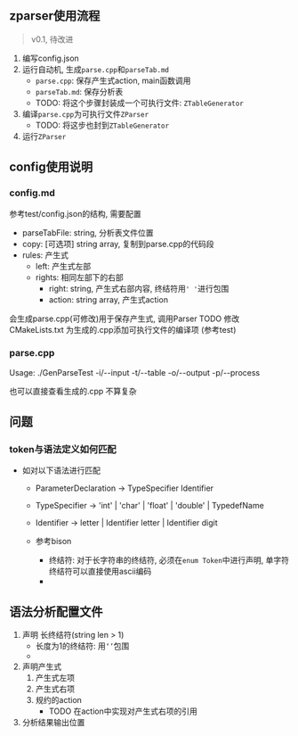 ## zparser使用流程

> v0.1, 待改进

1. 编写config.json
2. 运行自动机, 生成`parse.cpp`和`parseTab.md`
   - `parse.cpp`: 保存产生式action, main函数调用
   - `parseTab.md`: 保存分析表
   - TODO: 将这个步骤封装成一个可执行文件: `ZTableGenerator`
3. 编译`parse.cpp`为可执行文件`ZParser`
   - TODO: 将这步也封到`ZTableGenerator`
4. 运行`ZParser`

## config使用说明
### config.md
参考test/config.json的结构, 需要配置
- parseTabFile: string, 分析表文件位置
- copy: \[可选项\] string array, 复制到parse.cpp的代码段
- rules: 产生式
  - left: 产生式左部
  - rights: 相同左部下的右部
    - right: string, 产生式右部内容, 终结符用`' '`进行包围
    - action: string array, 产生式action

会生成parse.cpp(可修改)用于保存产生式, 调用Parser
TODO 修改CMakeLists.txt 为生成的.cpp添加可执行文件的编译项 (参考test)

### parse.cpp
Usage: ./GenParseTest
 -i/--input     <token file>
 -t/--table     <table file>
 -o/--output    <output file>
 -p/--process   <process file>

也可以直接查看生成的.cpp 不算复杂

## 问题
### token与语法定义如何匹配

- 如对以下语法进行匹配
   - ParameterDeclaration  → TypeSpecifier Identifier
   - TypeSpecifier   → 'int' | 'char' | 'float' | 'double' | TypedefName
   - Identifier     → letter | Identifier letter | Identifier digit

  - 参考bison
    - 终结符: 对于长字符串的终结符, 必须在`enum Token`中进行声明, 单字符终结符可以直接使用ascii编码
    - 



## 语法分析配置文件

1. 声明 长终结符(string len > 1)
   - 长度为1的终结符: 用`‘’`包围
   - 
2. 声明产生式
   1. 产生式左项
   2. 产生式右项
   3. 规约的action
      - TODO 在action中实现对产生式右项的引用
3. 分析结果输出位置

